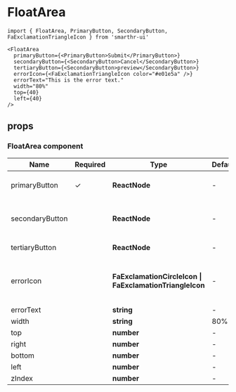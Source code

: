 # FloatArea

```tsx
import { FloatArea, PrimaryButton, SecondaryButton, FaExclamationTriangleIcon } from 'smarthr-ui'

<FloatArea
  primaryButton={<PrimaryButton>Submit</PrimaryButton>}
  secondaryButton={<SecondaryButton>Cancel</SecondaryButton>}
  tertiaryButton={<SecondaryButton>preview</SecondaryButton>}
  errorIcon={<FaExclamationTriangleIcon color="#e01e5a" />}
  errorText="This is the error text."
  width="80%"
  top={40}
  left={40}
/>
```

## props

### FloatArea component

| Name      | Required | Type | DefaultValue | Description                                               |
| --------- | -------- | ----------------------------------------------------- | ------------ | --------------------------------------------------------- |
| primaryButton   | ✓        | **ReactNode**                                           | -            | This is for PrimaryButton or PrimaryButtonAnchor component.                         |
| secondaryButton      |          | **ReactNode** | -            | This is for SecondaryButton or SecondaryButtonAnchor component.                               |
| tertiaryButton      |          | **ReactNode**                                            | -            | Use a button that will be placed in the tertiaryArea.                                                         |
| errorIcon |          | **FaExclamationCircleIcon \| FaExclamationTriangleIcon**                                            | -            | This is for FaExclamationCircleIcon or FaExclamationTriangleIcon component.                                |
| errorText   |          | **string**                                        | -            | The error text. 
| width   |          | **string**                                         | 80%            | FloatArea width.
| top   |          | **number**                                         | -            | value of position.
| right   |          | **number**                                         | -            | value of position.
| bottom   |          | **number**                                         | -            | value of position.
| left   |          | **number**                                         | -            | value of position.
| zIndex   |          | **number**                                         | -            | value of zIndex.